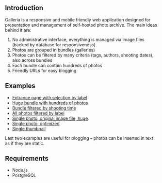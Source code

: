 ## Introduction

Galleria is a responsive and mobile friendly web application designed for presentation and management of self-hosted photo archive. The main ideas behind it are:

1. No administrative interface, everything is managed via image files (backed by database for responsiveness)
2. Photos are grouped in bundles (galleries)
3. Photos can be filtered by many criteria (tags, authors, shooting dates), also across bundles
4. Each bundle can contain hundreds of photos
5. Friendly URLs for easy blogging

## Examples

* [Entrance page with selection by label](https://andreynovikov.info/photos)
* [Huge bundle with hundreds of photos](https://andreynovikov.info/photos/travel/Georgia/2015)
* [Bundle filtered by shooting time](https://andreynovikov.info/photos/travel/Georgia/2015?-filt.from=2015-06-25&-filt.till=2015-06-26)
* [All photos filtered by label](https://andreynovikov.info/photos/?-filt.labels=10&-filt.notlabels=13)
* [Single photo, original image file, huge](https://andreynovikov.info/photos/travel/Georgia/2015/IMG_2171.JPG?format=original)
* [Single photo, optimized](https://andreynovikov.info/photos/travel/Georgia/2015/IMG_2171.JPG)
* [Single thumbnail](https://andreynovikov.info/photos/travel/Georgia/2015/IMG_2171.JPG?format=thumbnail)

Last two examples are useful for blogging – photos can be inserted in text as if they are static.

## Requirements

* Node.js
* PostgreSQL
